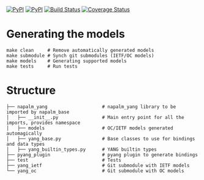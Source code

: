 [![PyPI](https://img.shields.io/pypi/v/napalm-yang.svg)](https://pypi.python.org/pypi/napalm-yang) [![PyPI](https://img.shields.io/pypi/dm/napalm-yang.svg)](https://pypi.python.org/pypi/napalm-yang) [![Build Status](https://travis-ci.org/napalm-automation/napalm-yang.svg?branch=master)](https://travis-ci.org/napalm-automation/napalm-yang) [![Coverage Status](https://coveralls.io/repos/github/napalm-automation/napalm-yang/badge.svg?branch=develop)](https://coveralls.io/github/napalm-automation/napalm-yang?branch=develop)

Generating the models
=====================

    make clean     # Remove automatically generated models
	make submodule # Synch git submodules (IETF/OC models)
	make models    # Generating supported models
    make tests     # Run tests


Structure
=========

	├── napalm_yang                    # napalm_yang library to be imported by napalm_base
	│   ├── __init__.py                # Main entry point for all the imports, provides namespace
	│   ├── models                     # OC/IETF models generated automagically
	│   ├── yang_base.py               # Base classes to use for bindings and data types
	│   ├── yang_builtin_types.py      # YANG builtin types
	├── pyang_plugin                   # pyang plugin to generate bindings
	├── test                           # Tests
	├── yang_ietf                      # Git submodule with IETF models
	└── yang_oc                        # Git submodule with OC models
